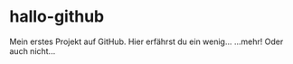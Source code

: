# hallo-github
Mein erstes Projekt auf GitHub. Hier erfährst du ein wenig...
...mehr! Oder auch nicht...
